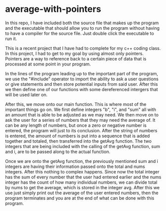 # average-with-pointers

In this repo, I have included both the source file that makes up the program and the executable that should allow you to run the program without having to have a compiler for the source file. Just double click the executable to run it.

This is a recent project that I have had to complete for my c++ coding class. In this project, I had to get to my goal by using almost only pointers. Pointers are a way to reference back to a certain piece of data that is processed at some point in your program.

In the lines of the program leading up to the important part of the program, we use the "#include" operator to import the ability to ask a user questions or give statements and then store potential inputs from said user. After this we then define one of our functions with some dereferenced intergers that will be used later on.

After this, we move onto our main function. This is where most of the important things go on. We first define integers "b", "i", and "sum" all with an amount that is able to be adjusted as we may need. We then move on to ask the user for a series of numbers that they may need the average of. It can be any length of numbers, but once a zero or negative number is entered, the program will just to its conclusion. After the string of numbers is entered, the amount of numbers is put into a sequence that is added together and totaled, then transferred into the getAvg function. The two integers that are being included with the calling of the getAvg function, sum and i, are to be passed along to the actual function.

Once we are onto the getAvg function, the previously mentioned sum and i integers are having their information passed onto the total and nums integers. After this nothing to complex happens. Since now the total integer has the sum of every number that the user had entered earlier and the nums integer has the count of how many individual numbers, we can divide total by nums to get the average, which is stored in the integer avg. After this we use just simply print out the average of the user entered numbers, then the program terminates and you are at the end of what can be done with this program.
